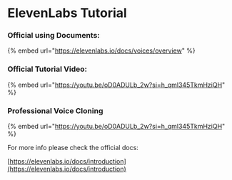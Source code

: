 # ElevenLabs Tutorial

### Official using Documents:



{% embed url="https://elevenlabs.io/docs/voices/overview" %}

### Official Tutorial Video:

{% embed url="https://youtu.be/oD0ADULb_2w?si=h_qml345TkmHziQH" %}

### Professional Voice Cloning

{% embed url="https://youtu.be/oD0ADULb_2w?si=h_qml345TkmHziQH" %}

For more info please check the official docs:

[https://elevenlabs.io/docs/introduction](https://elevenlabs.io/docs/introduction)

